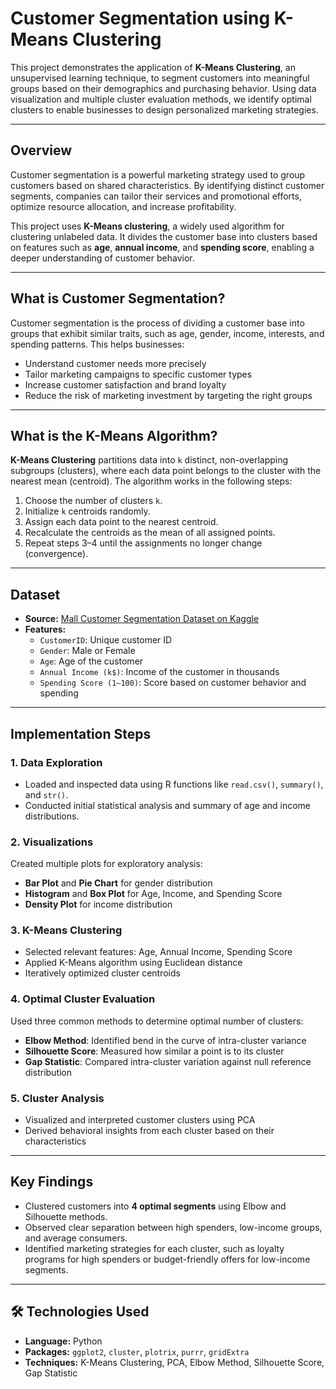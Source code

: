 # Customer Segmentation using K-Means Clustering

This project demonstrates the application of **K-Means Clustering**, an unsupervised learning technique, to segment customers into meaningful groups based on their demographics and purchasing behavior. Using data visualization and multiple cluster evaluation methods, we identify optimal clusters to enable businesses to design personalized marketing strategies.

---

##  Overview

Customer segmentation is a powerful marketing strategy used to group customers based on shared characteristics. By identifying distinct customer segments, companies can tailor their services and promotional efforts, optimize resource allocation, and increase profitability.

This project uses **K-Means clustering**, a widely used algorithm for clustering unlabeled data. It divides the customer base into clusters based on features such as **age**, **annual income**, and **spending score**, enabling a deeper understanding of customer behavior.

---

## What is Customer Segmentation?

Customer segmentation is the process of dividing a customer base into groups that exhibit similar traits, such as age, gender, income, interests, and spending patterns. This helps businesses:
- Understand customer needs more precisely
- Tailor marketing campaigns to specific customer types
- Increase customer satisfaction and brand loyalty
- Reduce the risk of marketing investment by targeting the right groups

---

## What is the K-Means Algorithm?

**K-Means Clustering** partitions data into `k` distinct, non-overlapping subgroups (clusters), where each data point belongs to the cluster with the nearest mean (centroid). The algorithm works in the following steps:

1. Choose the number of clusters `k`.
2. Initialize `k` centroids randomly.
3. Assign each data point to the nearest centroid.
4. Recalculate the centroids as the mean of all assigned points.
5. Repeat steps 3–4 until the assignments no longer change (convergence).

---

## Dataset

- **Source:** [Mall Customer Segmentation Dataset on Kaggle](https://www.kaggle.com/nelakurthisudheer/mall-customer-segmentation)
- **Features:**
  - `CustomerID`: Unique customer ID
  - `Gender`: Male or Female
  - `Age`: Age of the customer
  - `Annual Income (k$)`: Income of the customer in thousands
  - `Spending Score (1–100)`: Score based on customer behavior and spending

---

##  Implementation Steps

### 1. **Data Exploration**
- Loaded and inspected data using R functions like `read.csv()`, `summary()`, and `str()`.
- Conducted initial statistical analysis and summary of age and income distributions.

### 2. **Visualizations**
Created multiple plots for exploratory analysis:
- **Bar Plot** and **Pie Chart** for gender distribution
- **Histogram** and **Box Plot** for Age, Income, and Spending Score
- **Density Plot** for income distribution

### 3. **K-Means Clustering**
- Selected relevant features: Age, Annual Income, Spending Score
- Applied K-Means algorithm using Euclidean distance
- Iteratively optimized cluster centroids

### 4. **Optimal Cluster Evaluation**
Used three common methods to determine optimal number of clusters:
- **Elbow Method**: Identified bend in the curve of intra-cluster variance
- **Silhouette Score**: Measured how similar a point is to its cluster
- **Gap Statistic**: Compared intra-cluster variation against null reference distribution

### 5. **Cluster Analysis**
- Visualized and interpreted customer clusters using PCA
- Derived behavioral insights from each cluster based on their characteristics

---

## Key Findings

- Clustered customers into **4 optimal segments** using Elbow and Silhouette methods.
- Observed clear separation between high spenders, low-income groups, and average consumers.
- Identified marketing strategies for each cluster, such as loyalty programs for high spenders or budget-friendly offers for low-income segments.

---

## 🛠 Technologies Used

- **Language:** Python
- **Packages:** `ggplot2`, `cluster`, `plotrix`, `purrr`, `gridExtra`
- **Techniques:** K-Means Clustering, PCA, Elbow Method, Silhouette Score, Gap Statistic




